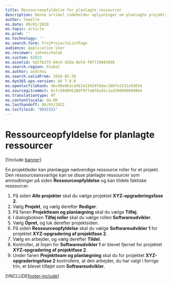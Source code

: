 ```yaml
---
title: Ressourceopfyldelse for planlagte ressourcer
description: Denne artikel indeholder oplysninger om planlagte projektressourcer.
author: Yowelle
ms.date: 09/01/2020
ms.topic: article
ms.prod: ''
ms.technology: ''
ms.search.form: ProjProjectsListPage
audience: Application User
ms.reviewer: johnmichalak
ms.custom: 82022
ms.assetid: bd2fb375-84c6-428a-8e54-f0f719045898
ms.search.region: Global
ms.author: andchoi
ms.search.validFrom: 2016-02-28
ms.dyn365.ops.version: AX 7.0.0
ms.openlocfilehash: 4bcd9a9b1ca5614134197ddac100fe2131c03034
ms.sourcegitcommit: 6cfc50d89528df977a8f6a55c1ad39d99800d9b4
ms.translationtype: HT
ms.contentlocale: da-DK
ms.lasthandoff: 06/03/2022
ms.locfileid: "8932151"
---
```

# <a name="resource-fulfillment-for-planned-resources"></a>Ressourceopfyldelse for planlagte ressourcer

[!include [banner](../includes/banner.md)]

En projektleder kan planlægge nødvendige ressource roller for et projekt. Den ressourceansvarlige kan se disse planlagte ressourcer som anmodninger på siden **Ressourceopfyldelse** og kan tildele faktiske ressourcer.

1. På siden **Alle projekter** skal du vælge projektet **XYZ-opgraderingsfase 2**.
2. Vælg **Projekt**, og vælg derefter **Rediger**.
3. På fanen **Projektteam og planlægning** skal du vælge **Tilføj**.
4. I dialogboksen **Tilføj roller** skal du vælge rollen **Softwareudvikler**.
5. Vælg **Opret**, og luk derefter projektsiden.
6. På siden **Ressourceopfyldelse** skal du vælge **Softwareudvikler 1** for projektet **XYZ-opgradering af projektfase 2**.
7. Vælg en arbejder, og vælg derefter **Tildel**.
8. Kontroller, at linjen for **Softwareudvikler 1** er blevet fjernet for projektet **XYZ-opgradering af projektfase 2**.
9. Under fanen **Projektteam og planlægning** skal du for projektet **XYZ-opgraderingsfase 2** kontrollere, at den arbejder, du har valgt i forrige trin, er blevet tilføjet som **Softwareudvikler**.


[!INCLUDE[footer-include](../includes/footer-banner.md)]